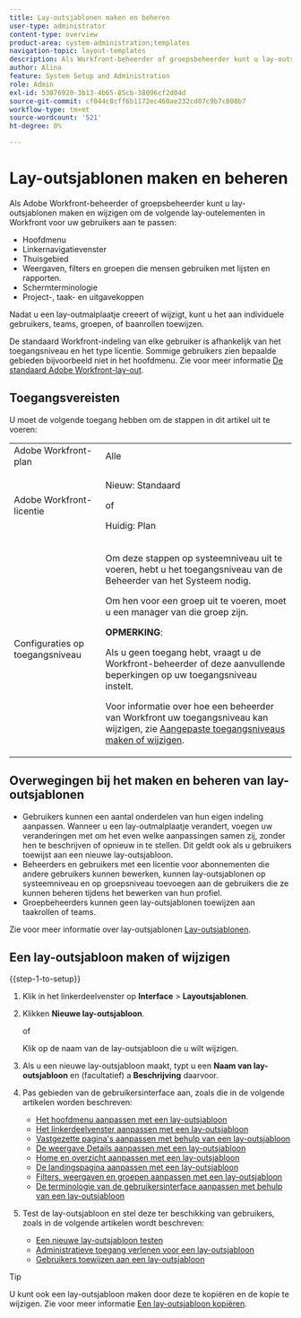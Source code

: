```yaml
---
title: Lay-outsjablonen maken en beheren
user-type: administrator
content-type: overview
product-area: system-administration;templates
navigation-topic: layout-templates
description: Als Workfront-beheerder of groepsbeheerder kunt u lay-outsjablonen maken en wijzigen om lay-outelementen in Workfront aan te passen voor uw gebruikers.
author: Alina
feature: System Setup and Administration
role: Admin
exl-id: 53076920-3b13-4b65-85cb-38096cf2d04d
source-git-commit: cf044c8cff6b1172ec460ae232cd07c9b7c808b7
workflow-type: tm+mt
source-wordcount: '521'
ht-degree: 0%

---
```


# Lay-outsjablonen maken en beheren

<!--Audited: 12/2023-->

<!--
**DON'T DELETE, DRAFT OR HIDE THIS ARTICLE. IT IS LINKED TO THE PRODUCT, THROUGH THE CONTEXT SENSITIVE HELP LINKS.
-->

Als Adobe Workfront-beheerder of groepsbeheerder kunt u lay-outsjablonen maken en wijzigen om de volgende lay-outelementen in Workfront voor uw gebruikers aan te passen:

* Hoofdmenu
* Linkernavigatievenster
* Thuisgebied
* Weergaven, filters en groepen die mensen gebruiken met lijsten en rapporten.
* Schermterminologie
* Project-, taak- en uitgavekoppen

Nadat u een lay-outmalplaatje creeert of wijzigt, kunt u het aan individuele gebruikers, teams, groepen, of baanrollen toewijzen.

De standaard Workfront-indeling van elke gebruiker is afhankelijk van het toegangsniveau en het type licentie. Sommige gebruikers zien bepaalde gebieden bijvoorbeeld niet in het hoofdmenu. Zie voor meer informatie [De standaard Adobe Workfront-lay-out](../../../administration-and-setup/customize-workfront/use-layout-templates/about-the-default-wf-layout.md).

## Toegangsvereisten

U moet de volgende toegang hebben om de stappen in dit artikel uit te voeren:

<table style="table-layout:auto"> 
 <col> 
 <col> 
 <tbody> 
  <tr> 
   <td role="rowheader">Adobe Workfront-plan</td> 
   <td>Alle</td> 
  </tr> 
  <tr> 
   <td role="rowheader">Adobe Workfront-licentie</td> 
   <td><p>Nieuw: Standaard</p>
   of
   <p>Huidig: Plan</p></td> 
  </tr> 
  <tr> 
   <td role="rowheader">Configuraties op toegangsniveau</td> 
   <td> <p>Om deze stappen op systeemniveau uit te voeren, hebt u het toegangsniveau van de Beheerder van het Systeem nodig.</p>
<p>Om hen voor een groep uit te voeren, moet u een manager van die groep zijn.</p> <p><b>OPMERKING</b>:</p> <p>Als u geen toegang hebt, vraagt u de Workfront-beheerder of deze aanvullende beperkingen op uw toegangsniveau instelt.

Voor informatie over hoe een beheerder van Workfront uw toegangsniveau kan wijzigen, zie <a href="../../../administration-and-setup/add-users/configure-and-grant-access/create-modify-access-levels.md" class="MCXref xref">Aangepaste toegangsniveaus maken of wijzigen</a>.</p> </td>
</tr> 
 </tbody> 
</table>

## Overwegingen bij het maken en beheren van lay-outsjablonen

* Gebruikers kunnen een aantal onderdelen van hun eigen indeling aanpassen. Wanneer u een lay-outmalplaatje verandert, voegen uw veranderingen met om het even welke aanpassingen samen zij, zonder hen te beschrijven of opnieuw in te stellen. Dit geldt ook als u gebruikers toewijst aan een nieuwe lay-outsjabloon.
* Beheerders en gebruikers met een licentie voor abonnementen die andere gebruikers kunnen bewerken, kunnen lay-outsjablonen op systeemniveau en op groepsniveau toevoegen aan de gebruikers die ze kunnen beheren tijdens het bewerken van hun profiel.
* Groepbeheerders kunnen geen lay-outsjablonen toewijzen aan taakrollen of teams.

Zie voor meer informatie over lay-outsjablonen [Lay-outsjablonen](../../../administration-and-setup/customize-workfront/use-layout-templates/use-layout-templates-customize-ui.md).

<!--removed this from above, but keeping it for a bit, in case it will be needed - known issue around old templates still visible at time:
* Your older layout templates created in Adobe Workfront Classic have been automatically available in your instance of the new Adobe Workfront experience since they were migrated in early Fall 2019. Layout templates created in Adobe Workfront Classic after that time were migrated in April 2020. We recommend that you update these layout templates in the new Adobe Workfront experience to take advantage of new functionality and to make them even more useful in that environment.
-->

## Een lay-outsjabloon maken of wijzigen

{{step-1-to-setup}}

1. Klik in het linkerdeelvenster op **Interface** > **Layoutsjablonen**.

1. Klikken **Nieuwe lay-outsjabloon**.

   of

   Klik op de naam van de lay-outsjabloon die u wilt wijzigen.

1. Als u een nieuwe lay-outsjabloon maakt, typt u een **Naam van lay-outsjabloon** en (facultatief) a **Beschrijving** daarvoor.

1. Pas gebieden van de gebruikersinterface aan, zoals die in de volgende artikelen worden beschreven:

   * [Het hoofdmenu aanpassen met een lay-outsjabloon](../../../administration-and-setup/customize-workfront/use-layout-templates/customize-main-menu.md)
   * [Het linkerdeelvenster aanpassen met een lay-outsjabloon](../../../administration-and-setup/customize-workfront/use-layout-templates/customize-left-panel.md)
   * [Vastgezette pagina&#39;s aanpassen met behulp van een lay-outsjabloon](../../../administration-and-setup/customize-workfront/use-layout-templates/customize-pinned-pages.md)
   * [De weergave Details aanpassen met een lay-outsjabloon](../../../administration-and-setup/customize-workfront/use-layout-templates/customize-details-view-layout-template.md)
   * [Home en overzicht aanpassen met een lay-outsjabloon](../../../administration-and-setup/customize-workfront/use-layout-templates/customize-home-summary-layout-template.md)
   * [De landingspagina aanpassen met een lay-outsjabloon](../../../administration-and-setup/customize-workfront/use-layout-templates/customize-landing-page.md)
   * [Filters, weergaven en groepen aanpassen met een lay-outsjabloon](../../../administration-and-setup/customize-workfront/use-layout-templates/customize-fvg-list-controls-layout-template.md)
   * [De terminologie van de gebruikersinterface aanpassen met behulp van een lay-outsjabloon](../../../administration-and-setup/customize-workfront/use-layout-templates/customize-terminology.md)

1. Test de lay-outsjabloon en stel deze ter beschikking van gebruikers, zoals in de volgende artikelen wordt beschreven:

   * [Een nieuwe lay-outsjabloon testen](../../../administration-and-setup/customize-workfront/use-layout-templates/test-a-layout-template.md)
   * [Administratieve toegang verlenen voor een lay-outsjabloon](../../../administration-and-setup/customize-workfront/use-layout-templates/grant-admin-access-layout-template.md)
   * [Gebruikers toewijzen aan een lay-outsjabloon](../../../administration-and-setup/customize-workfront/use-layout-templates/assign-users-to-layout-template.md)

>[!TIP]
>
>U kunt ook een lay-outsjabloon maken door deze te kopiëren en de kopie te wijzigen. Zie voor meer informatie [Een lay-outsjabloon kopiëren](../../../administration-and-setup/customize-workfront/use-layout-templates/copy-a-layout-template.md).

